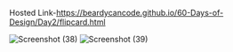 Hosted Link-https://beardycancode.github.io/60-Days-of-Design/Day2/flipcard.html


![Screenshot (38)](https://github.com/Beardycancode/60-Days-of-Design/assets/96344411/561dd73c-c323-4e41-983b-00e252e5b318)
![Screenshot (39)](https://github.com/Beardycancode/60-Days-of-Design/assets/96344411/334ed87f-df3e-4f68-a692-f837435745ae)
